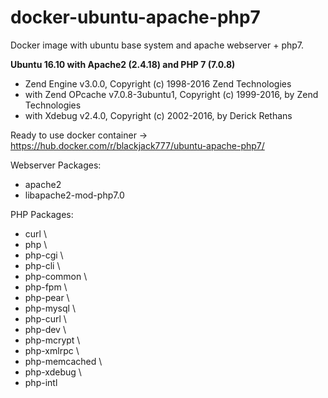 # docker-ubuntu-apache-php7
Docker image with ubuntu base system and apache webserver + php7.

**Ubuntu 16.10 with Apache2 (2.4.18) and PHP 7 (7.0.8)**
* Zend Engine v3.0.0, Copyright (c) 1998-2016 Zend Technologies
* with Zend OPcache v7.0.8-3ubuntu1, Copyright (c) 1999-2016, by Zend Technologies
* with Xdebug v2.4.0, Copyright (c) 2002-2016, by Derick Rethans

Ready to use docker container -> https://hub.docker.com/r/blackjack777/ubuntu-apache-php7/

Webserver Packages:
* apache2
* libapache2-mod-php7.0

PHP Packages:
* curl \
* php \
* php-cgi \
* php-cli \
* php-common \
* php-fpm \
* php-pear \
* php-mysql \
* php-curl \
* php-dev \
* php-mcrypt \
* php-xmlrpc \
* php-memcached \
* php-xdebug \ 
* php-intl